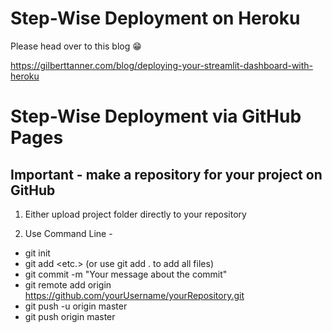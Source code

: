 # Step-Wise Deployment on Heroku

Please head over to this blog 😁

https://gilberttanner.com/blog/deploying-your-streamlit-dashboard-with-heroku


# Step-Wise Deployment via GitHub Pages

## Important - make a repository for your project on GitHub

1. Either upload project folder directly to your repository

2. Use Command Line - 

* git init
* git add <folder1> <folder2> <etc.> (or use git add .  to add all files)
* git commit -m "Your message about the commit"
* git remote add origin https://github.com/yourUsername/yourRepository.git
* git push -u origin master
* git push origin master
